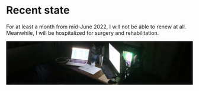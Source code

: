 # Recent state

For at least a month from mid-June 2022, I will not be able to renew at all. Meanwhile, I will be hospitalized for surgery and rehabilitation.

![](https://raw.githubusercontent.com/dollplayer2501/dollplayer2501/main/IMG_4276.jpg)
